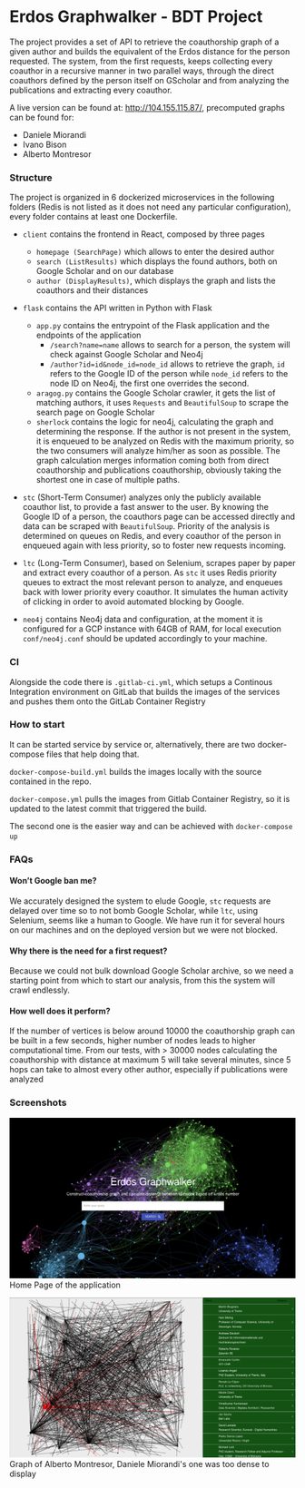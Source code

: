 # Erdos Graphwalker - BDT Project
 
The project provides a set of API to retrieve the coauthorship graph of a given author and builds the equivalent of the Erdos distance for the person requested.
The system, from the first requests, keeps collecting every coauthor in a recursive manner in two parallel ways, through the direct coauthors defined by the person itself on GScholar and from analyzing the publications and extracting every coauthor.

A live version can be found at: http://104.155.115.87/, precomputed graphs can be found for:
- Daniele Miorandi
- Ivano Bison
- Alberto Montresor

### Structure
 
The project is organized in 6 dockerized microservices in the following folders (Redis is not listed as it does not need any particular configuration), every folder contains at least one Dockerfile.
 
- `client` contains the frontend in React, composed by three pages
  - `homepage (SearchPage)` which allows to enter the desired author
  - `search (ListResults)` which displays the found authors, both on Google Scholar and on our database
  - `author (DisplayResults)`, which displays the graph and lists the coauthors and their distances

- `flask` contains the API written in Python with Flask
  - `app.py` contains the entrypoint of the Flask application and the endpoints of the application
    - `/search?name=name` allows to search for a person, the system will check against Google Scholar and Neo4j
    - `/author?id=id&node_id=node_id` allows to retrieve the graph, `id` refers to the Google ID of the person while `node_id` refers to the node ID on Neo4j, the first one overrides the second.
  - `aragog.py` contains the Google Scholar crawler, it gets the list of matching authors, it uses `Requests` and `BeautifulSoup` to scrape the search page on Google Scholar
  - `sherlock` contains the logic for neo4j, calculating the graph and determining the response.
 If the author is not present in the system, it is enqueued to be analyzed on Redis with the maximum priority, so the two consumers will analyze him/her as soon as possible. The graph calculation merges information coming both from direct coauthorship and publications coauthorship, obviously taking the shortest one in case of multiple paths.
- `stc` (Short-Term Consumer) analyzes only the publicly available coauthor list, to provide a fast answer to the user. By knowing the Google ID of a person, the coauthors page can be accessed directly and data can be scraped with `BeautifulSoup`. Priority of the analysis is determined on queues on Redis, and every coauthor of the person in enqueued again with less priority, so to foster new requests incoming.
- `ltc` (Long-Term Consumer), based on Selenium, scrapes paper by paper and extract every coauthor of a person. As `stc` it uses Redis priority queues to extract the most relevant person to analyze, and enqueues back with lower priority every coauthor. It simulates the human activity of clicking in order to avoid automated blocking by Google.
- `neo4j` contains Neo4j data and configuration, at the moment it is configured for a GCP instance with 64GB of RAM, for local execution `conf/neo4j.conf` should be updated accordingly to your machine.
 
### CI
 
Alongside the code there is `.gitlab-ci.yml`, which setups a Continous Integration environment on GitLab that builds the images of the services and pushes them onto the GitLab Container Registry
 
### How to start
 
It can be started service by service or, alternatively, there are two docker-compose files that help doing that.
 
`docker-compose-build.yml` builds the images locally with the source contained in the repo.
 
`docker-compose.yml` pulls the images from Gitlab Container Registry, so it is updated to the latest commit that triggered the build.
 
The second one is the easier way and can be achieved with
`docker-compose up`
 
### FAQs
 
#### Won’t Google ban me?
We accurately designed the system to elude Google, `stc` requests are delayed over time so to not bomb Google Scholar, while `ltc`, using Selenium, seems like a human to Google. We have run it for several hours on our machines and on the deployed version but we were not blocked.
 
#### Why there is the need for a first request?
Because we could not bulk download Google Scholar archive, so we need a starting point from which to start our analysis, from this the system will crawl endlessly.
 
#### How well does it perform?
If the number of vertices is below around 10000 the coauthorship graph can be built in a few seconds, higher number of nodes leads to higher computational time. From our tests, with > 30000 nodes calculating the coauthorship with distance at maximum 5 will take several minutes, since 5 hops can take to almost every other author, especially if publications were analyzed

### Screenshots

![alt text](images/home_page.png "HomePage")
Home Page of the application

![alt text](images/graph.png "HomePage")
Graph of Alberto Montresor, Daniele Miorandi's one was too dense to display